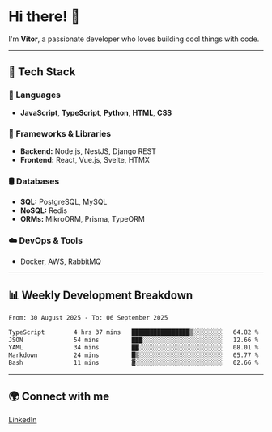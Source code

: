 
# Hi there! 👋

I'm **Vitor**, a passionate developer who loves building cool things with code.

---
## 🔧 Tech Stack

### 📌 Languages
- **JavaScript**, **TypeScript**, **Python**, **HTML**, **CSS**

### 🚀 Frameworks & Libraries
- **Backend:** Node.js, NestJS, Django REST
- **Frontend:** React, Vue.js, Svelte, HTMX

### 🛢️ Databases
- **SQL:** PostgreSQL, MySQL
- **NoSQL:** Redis
- **ORMs:** MikroORM, Prisma, TypeORM

### ☁️ DevOps & Tools
- Docker, AWS, RabbitMQ

---
## 📊 Weekly Development Breakdown

<!--START_SECTION:waka-->

```txt
From: 30 August 2025 - To: 06 September 2025

TypeScript        4 hrs 37 mins   ████████████████▒░░░░░░░░   64.82 %
JSON              54 mins         ███░░░░░░░░░░░░░░░░░░░░░░   12.66 %
YAML              34 mins         ██░░░░░░░░░░░░░░░░░░░░░░░   08.01 %
Markdown          24 mins         █▒░░░░░░░░░░░░░░░░░░░░░░░   05.77 %
Bash              11 mins         ▓░░░░░░░░░░░░░░░░░░░░░░░░   02.66 %
```

<!--END_SECTION:waka-->

---
## 🌍 Connect with me
[LinkedIn](https://www.linkedin.com/in/vitorlc)
